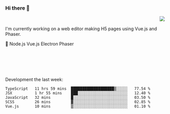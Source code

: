 ### Hi there 👋

<img align="right" src="https://github-readme-stats.vercel.app/api?username=jasonpanggo"/>

<br>
<p align="left">
I'm currently working on a web editor making H5 pages using Vue.js and Phaser.
</p>
<p align="left">
📖 Node.js Vue.js Electron Phaser
</p>
<br>
<br>
<br>
<br>

Development the last week:
<!--START_SECTION:waka-->
```text
TypeScript   11 hrs 59 mins  ███████████████████▒░░░░░   77.54 % 
JSX          1 hr 55 mins    ███░░░░░░░░░░░░░░░░░░░░░░   12.40 % 
JavaScript   32 mins         █░░░░░░░░░░░░░░░░░░░░░░░░   03.50 % 
SCSS         26 mins         ▓░░░░░░░░░░░░░░░░░░░░░░░░   02.85 % 
Vue.js       10 mins         ▒░░░░░░░░░░░░░░░░░░░░░░░░   01.10 % 
```
<!--END_SECTION:waka-->

<!--
**JASONPANGGO/jasonpanggo** is a ✨ _special_ ✨ repository because its `README.md` (this file) appears on your GitHub profile.

Here are some ideas to get you started:

- 🔭 I’m currently working on ...
- 🌱 I’m currently learning ...
- 👯 I’m looking to collaborate on ...
- 🤔 I’m looking for help with ...
- 💬 Ask me about ...
- 📫 How to reach me: ...
- 😄 Pronouns: ...
- ⚡ Fun fact: ...
-->
